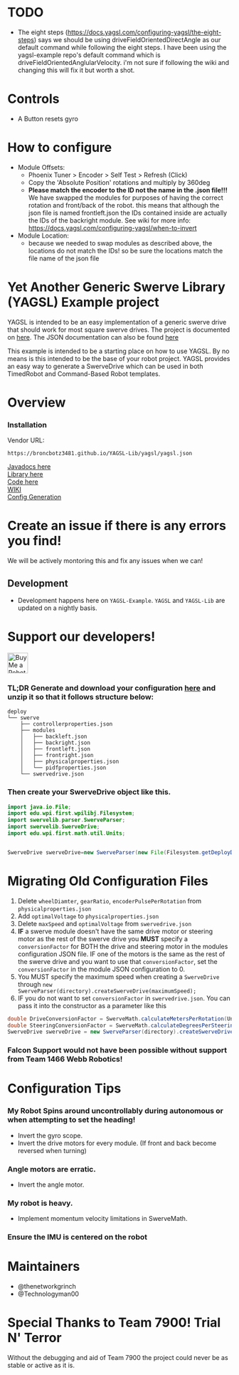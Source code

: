 # TODO
- The eight steps (https://docs.yagsl.com/configuring-yagsl/the-eight-steps) says we should be using driveFieldOrientedDirectAngle as our default command while following the eight steps. I have been using the yagsl-example repo's default command which is driveFieldOrientedAnglularVelocity. i'm not sure if following the wiki and changing this will fix it but worth a shot.

# Controls
- A Button resets gyro


# How to configure
- Module Offsets:
   - Phoenix Tuner > Encoder > Self Test > Refresh (Click)
   - Copy the 'Absolute Position' rotations and multiply by 360deg
   - <b>Please match the encoder to the ID not the name in the .json file!!!</b> We have swapped the modules for purposes of having the correct rotation and front/back of the robot. this means that although the json file is named frontleft.json the IDs contained inside are actually the IDs of the backright module. See wiki for more info: https://docs.yagsl.com/configuring-yagsl/when-to-invert
- Module Location:
   - because we needed to swap modules as described above, the locations do not match the IDs! so be sure the locations match the file name of the json file

# Yet Another Generic Swerve Library (YAGSL) Example project

YAGSL is intended to be an easy implementation of a generic swerve drive that should work for most
square swerve drives. The project is documented
on [here](https://github.com/BroncBotz3481/YAGSL/wiki). The JSON documentation can also be
found [here](docs/START.md)

This example is intended to be a starting place on how to use YAGSL. By no means is this intended to
be the base of your robot project. YAGSL provides an easy way to generate a SwerveDrive which can be
used in both TimedRobot and Command-Based Robot templates.


# Overview

### Installation

Vendor URL:

```
https://broncbotz3481.github.io/YAGSL-Lib/yagsl/yagsl.json
```

[Javadocs here](https://broncbotz3481.github.io/YAGSL/)  
[Library here](https://github.com/BroncBotz3481/YAGSL/)  
[Code here](https://github.com/BroncBotz3481/YAGSL/tree/main/swervelib)  
[WIKI](https://github.com/BroncBotz3481/YAGSL/wiki)  
[Config Generation](https://broncbotz3481.github.io/YAGSL-Example/)

# Create an issue if there is any errors you find!

We will be actively montoring this and fix any issues when we can!

## Development

* Development happens here on `YAGSL-Example`. `YAGSL` and `YAGSL-Lib` are updated on a nightly
  basis.

# Support our developers!
<a href='https://ko-fi.com/yagsl' target='_blank'><img height='35' style='border:0px;height:46px;' src='https://az743702.vo.msecnd.net/cdn/kofi3.png?v=0' border='0' alt='Buy Me a Robot at ko-fi.com'></a>

### TL;DR Generate and download your configuration [here](https://broncbotz3481.github.io/YAGSL-Example/) and unzip it so that it follows structure below:

```text
deploy
└── swerve
    ├── controllerproperties.json
    ├── modules
    │   ├── backleft.json
    │   ├── backright.json
    │   ├── frontleft.json
    │   ├── frontright.json
    │   ├── physicalproperties.json
    │   └── pidfproperties.json
    └── swervedrive.json
```

### Then create your SwerveDrive object like this.

```java
import java.io.File;
import edu.wpi.first.wpilibj.Filesystem;
import swervelib.parser.SwerveParser;
import swervelib.SwerveDrive;
import edu.wpi.first.math.util.Units;


SwerveDrive swerveDrive=new SwerveParser(new File(Filesystem.getDeployDirectory(),"swerve")).createSwerveDrive(Units.feetToMeters(14.5));
```

# Migrating Old Configuration Files

1. Delete `wheelDiamter`, `gearRatio`, `encoderPulsePerRotation` from `physicalproperties.json`
2. Add `optimalVoltage` to `physicalproperties.json`
3. Delete `maxSpeed` and `optimalVoltage` from `swervedrive.json`
4. **IF** a swerve module doesn't have the same drive motor or steering motor as the rest of the
   swerve drive you **MUST** specify a `conversionFactor` for BOTH the drive and steering motor in
   the modules configuration JSON file. IF one of the motors is the same as the rest of the swerve
   drive and you want to use that `conversionFactor`, set the `conversionFactor` in the module JSON
   configuration to 0.
5. You MUST specify the maximum speed when creating a `SwerveDrive`
   through `new SwerveParser(directory).createSwerveDrive(maximumSpeed);`
6. IF you do not want to set `conversionFactor` in `swervedrive.json`. You can pass it into the
   constructor as a parameter like this

```java
double DriveConversionFactor = SwerveMath.calculateMetersPerRotation(Units.inchesToMeters(WHEEL_DIAMETER), GEAR_RATIO, ENCODER_RESOLUTION);
double SteeringConversionFactor = SwerveMath.calculateDegreesPerSteeringRotation(GEAR_RATIO, ENCODER_RESOLUTION);
SwerveDrive swerveDrive = new SwerveParser(directory).createSwerveDrive(maximumSpeed, SteeringConversionFactor, DriveConversionFactor);
```

### Falcon Support would not have been possible without support from Team 1466 Webb Robotics!

# Configuration Tips

### My Robot Spins around uncontrollably during autonomous or when attempting to set the heading!

* Invert the gyro scope.
* Invert the drive motors for every module. (If front and back become reversed when turning)

### Angle motors are erratic.

* Invert the angle motor.

### My robot is heavy.

* Implement momentum velocity limitations in SwerveMath.

### Ensure the IMU is centered on the robot

# Maintainers
- @thenetworkgrinch
- @Technologyman00 

# Special Thanks to Team 7900! Trial N' Terror
Without the debugging and aid of Team 7900 the project could never be as stable or active as it is. 
